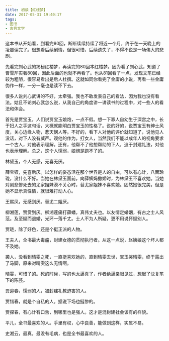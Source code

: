 ```yaml
---
title: 初读【红楼梦】
date: 2017-05-31 19:40:17
tags:
- 图书
- 古典文学
---
```


这本书从开始看，到看完80回，断断续续持续了将近一个月，终于在一天晚上的凌晨读完了。很想看后续剧情，但很可惜，后续遗失了，不得不说是一场伟大的悲剧。

先看完刘心武的揭秘红楼梦，再读完的80回本红楼梦。因为看了刘心武，知道了曹雪芹实著80回，因此后面的也就不再看了。也从81回看了一点，发现文笔已经较为粗陋，很容易看出是后人杜撰。这就如同你看完了金庸的小说，再看一些金庸伪作一样，一分一毫也是读不下去。

很多人说刘心武讲的不好，太牵强。我也不敢发表自己的看法，因为我也没有看法。姑且不论刘心武怎么说，从我自己的角度讲一讲读书的过程中，对一些人的看法和体会。

首先是贾宝玉，人们说贾宝玉娘炮，一点不假。想一下寡人自幼生于深宫之中，长于妇人之手这句话，大概就能明白贾宝玉的性格了。说的好的，说贾宝玉有绅士风度，关心边缘人物，悲天悯人等。不好的，看下人对他的评价就知道了，说他见人没话，对下人没有威严。观他的作为，打女人，当然我们不能以成年人的视角要求一个古人，对他表示理解。还有，他帮不了他想帮助的下人，迫于封建礼法，对他也表示理解。总之，这个人懦弱，娘炮是跑不了的。

林黛玉，个人无感，无喜无厌。

薛宝钗，先喜后厌。以怎样的姿态活在那个世界是人的自由，可以有心计，八面玲珑，没什么不好。当她在林黛玉面前，向薛姨妈撒娇时，为林黛玉不喜欢她。当她对刚悲惨死去的尤家姐妹漠不关心时，替尤家姐妹不喜欢她。固然她很完美，但是她不显示真性情，就很难打动人心。

王熙凤，无感到厌。替尤二姐厌。

柳湘莲，赞赏到厌。柳湘莲痛打薛蟠，真伟丈夫也。以友情定婚姻，有古之士人风范。及至疑而退婚，光环一落千丈。士人不为人所疑，更不用说怀疑别人。

贾琏，除了好色，还是个挺正派的人物。

王夫人，全书最大毒瘤，封建女德的贯彻执行者。从这一点说，赵姨娘这个坏人都不及她。

袭人，没看到晴雯之死，一直挺喜欢她的，直到晴雯去世，宝玉哭晴雯，终于露出了马脚，原来对晴雯这么无情啊。

晴雯，可惜了的。死的时候，写的也太逼真了，作者绝逼亲眼见过，想起了沈复笔下的陈芸。

贾迎春，懦弱的人，被封建礼教迫害的人。

贾惜春，就是个自私的人。据说下场也挺惨的。

贾探春，有心计有口舌，到哪里也是强人。这才是混封建社会该有的样貌。

平儿，全书最喜欢的人。手里有权，心中良善，能做到这样，实属不易。

史湘云，最真，最没有毛病，也是全书最喜欢的人。
